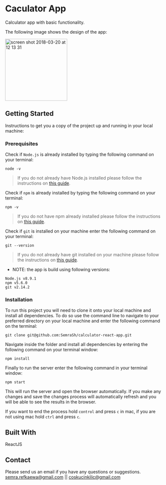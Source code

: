 # Caculator App

Calculator app with basic functionality.


The following image shows the design of the app:
<div>
<img width="200" alt="screen shot 2018-03-20 at 12 13 31" src="https://user-images.githubusercontent.com/32770804/37855170-e3014b68-2ee5-11e8-92a7-4a748476d735.png">
</div>

## Getting Started
Instructions to get you a copy of the project up and running in your local machine:

### Prerequisites

Check if `Node.js` is already installed by typing the following command on your terminal:
```
node -v
```

> If you do not already have Node.js installed please follow the instructions on [this guide](https://nodejs.org/en/download/package-manager/).

Check if `npm` is already installed by typing the following command on your terminal:
```
npm -v
```
>If you do not have npm already installed please follow the instructions on [this guide](https://www.npmjs.com/get-npm).

Check if `git` is installed on your machine enter the following command on your terminal:
```
git --version
```
>If you do not already have git installed on your machine please follow the instructions on [this guide](https://git-scm.com/).

* NOTE: the app is build using following versions:
```
Node.js v8.9.1
npm v5.6.0
git v2.14.2
```
### Installation
To run this project you will need to clone it onto your local machine and install all dependencies.
To do so use the command line to navigate to your preferred directory on your local machine and enter the following command on the terminal:
```
git clone git@github.com:SemraSh/calculator-react-app.git
```
Navigate inside the folder and install all dependencies by entering the following command on your terminal window:
```
npm install
```
Finally to run the server enter the following command in your terminal window:
```
npm start
```
This will run the server and open the browser automatically. If you make any changes and save the changes process will automatically refresh and you will be able to see the results in the browser.

If you want to end the process hold `control` and press `c` in mac, if you are not using mac hold `ctrl` and press `c`. 


## Built With
ReactJS

## Contact
Please send us an email if you have any questions or suggestions.
semra.refkaewa@gmail.com || coskucinkilic@gmail.com

